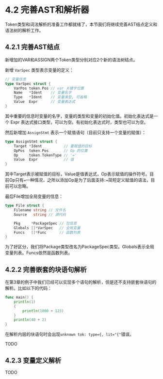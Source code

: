 # 4.2 完善AST和解析器

Token类型和词法解析的准备工作都就绪了，本节我们将继续完善AST结点定义和语法树的解析工作。

## 4.2.1 完善AST结点

新增加的VAR和ASSIGN两个Token类型分别对应2个新的语法树结点。

新增 `VarSpec` 类型表示变量的定义：

```go
// 变量信息
type VarSpec struct {
	VarPos token.Pos // var 关键字位置
	Name   *Ident    // 变量名字
	Type   *Ident    // 变量类型, 可省略
	Value  Expr      // 变量表达式
}
```

其中重要的信息时变量的名字，变量的类型和变量的初始化值。初始化表达式是一个 Expr 表达式接口类型，可以为空。有初始化表达式时，类型也可以为空。

然后新增加 `AssignStmt` 表示一个赋值语句（目前只支持一个变量的赋值）：

```go
type AssignStmt struct {
	Target *Ident          // 要赋值的目标
	OpPos  token.Pos       // Op 的位置
	Op     token.TokenType // '='
	Value  Expr            // 值
}
```

其中Target表示被赋值的目标，Value是值表达式，Op表示赋值的操作符号。目前Op只有`=`一种情况，之所以添加Op是为了后面支持`:=`简短定义赋值的语法，目前可以忽略。

最后File增加全局变量的信息：

```go
type File struct {
	Filename string // 文件名
	Source   string // 源代码

	Pkg     *PackageSpec // 包信息
	Globals []*VarSpec   // 全局变量
	Funcs   []*Func      // 函数列表
}
```

为了好区分，我们将Package类型改名为PackageSpec类型。Globals表示全局变量列表。Funcs依然是函数列表。

## 4.2.2 完善嵌套的块语句解析

在第3章的例子中我们已经可以实现多个语句的解析，但是还不支持嵌套块语句的解析。比如以下的代码：

```go
func main() {
	println(1)
	{
		println(1000 + 123)
	}
	println(40 + 2)
}
```

在解析内层的块语句时会出现`unknown tok: type={, lit="{"`错误。

TODO

## 4.2.3 变量定义解析

TODO
